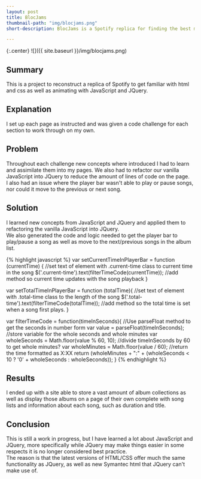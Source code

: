 ```yaml
---
layout: post
title: BlocJams
thumbnail-path: "img/blocjams.png"
short-description: BlocJams is a Spotify replica for finding the best music and listening to it online.

---
```


{:.center}
![]({{ site.baseurl }}/img/blocjams.png)

## Summary

This is a project to reconstruct a replica of Spotify to get familiar with html and css as well as animating with JavaScript and JQuery.

## Explanation

I set up each page as instructed and was given a code challenge for each section to work through on my own.

## Problem

Throughout each challenge new concepts where introduced I had to learn and assimilate them into my pages.  We also had to refactor our vanilla JavaScript into JQuery to reduce the amount of lines of code on the page.  
I also had an issue where the player bar wasn't able to play or pause songs, nor could it move to the previous or next song.  

## Solution

I learned new concepts from JavaScript and JQuery and applied them to refactoring the vanilla JavaScript into JQuery.  
We also generated the code and logic needed to get the player bar to play/pause a song as well as move to the next/previous songs in the album list.

{% highlight javascript %}
var setCurrentTimeInPlayerBar = function (currentTime) {
    //set text of element with .current-time class to current time in the song
    $('.current-time').text(filterTimeCode(currentTime));
    //add method so current time updates with the song playback
  }

  var setTotalTimeInPlayerBar = function (totalTime){
    //set text of element with .total-time class to the length of the song
    $('.total-time').text(filterTimeCode(totalTime));
    //add method so the total time is set when a song first plays.
  }

  var filterTimeCode = function(timeInSeconds){
    //Use parseFloat method to get the seconds in number form
    var value = parseFloat(timeInSeconds);
    //store variable for the whole seconds and whole minutes
    var wholeSeconds = Math.floor(value % 60, 10);
    //divide timeInSeconds by 60 to get whole minutes?
    var wholeMinutes = Math.floor(value / 60);
    //return the time formatted as X:XX
    return (wholeMinutes + ":" + (wholeSeconds < 10 ? '0' + wholeSeconds : wholeSeconds));
  }
  {% endhighlight %}

## Results

I ended up with a site able to store a vast amount of album collections as well as display those albums on a page of their own complete with song lists and information about each song, such as duration and title.

## Conclusion

This is still a work in progress, but I have learned a lot about JavaScript and JQuery, more specifically while JQuery may make things easier in some respects it is no longer considered best practice.  
The reason is that the latest versions of HTML/CSS offer much the same functionality as JQuery, as well as new Symantec html that JQuery can't make use of.
